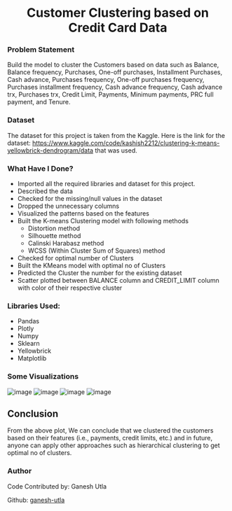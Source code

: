 <div align = 'center'>
  <h1>Customer Clustering based on Credit Card Data</h1>
</div>

### Problem Statement

Build the model to cluster the Customers based on data such as Balance, Balance frequency, Purchases, One-off purchases, Installment Purchases, Cash advance, Purchases frequency, One-off purchases frequency, Purchases installment frequency, Cash advance frequency, Cash advance trx, Purchases trx, Credit Limit, Payments, Minimum payments, PRC full payment, and Tenure. 

### Dataset

The dataset for this project is taken from the Kaggle. 
Here is the link for the dataset: https://www.kaggle.com/code/kashish2212/clustering-k-means-yellowbrick-dendrogram/data that was used.

### What Have I Done?

- Imported all the required libraries and dataset for this project.
- Described the data
- Checked for the missing/null values in the dataset
- Dropped the unnecessary columns
- Visualized the patterns based on the features
- Built the K-means Clustering model with following methods
    - Distortion method
    - Silhouette method
    - Calinski Harabasz method
    - WCSS (Within Cluster Sum of Squares) method
- Checked for optimal number of Clusters
- Built the KMeans model with optimal no of Clusters
- Predicted the Cluster the number for the existing dataset
- Scatter plotted between BALANCE column and CREDIT_LIMIT column with color of their respective cluster

### Libraries Used:

- Pandas
- Plotly
- Numpy
- Sklearn
- Yellowbrick
- Matplotlib

### Some Visualizations
![image](https://user-images.githubusercontent.com/87692393/196041418-101e741a-23ef-4440-aeac-dad685aa7b9b.png)
![image](https://user-images.githubusercontent.com/87692393/196041433-65c9e21d-08da-4017-aa47-4d9123ddfa35.png)
![image](https://user-images.githubusercontent.com/87692393/196041443-c004137b-5092-4ffe-85a5-3e1510f54e50.png)
![image](https://user-images.githubusercontent.com/87692393/196041798-c1b6714b-da2b-4b3c-99db-c631756051c7.png)

## Conclusion

From the above plot, We can conclude that we clustered the customers based on their features (i.e., payments, credit limits, etc.) and in future, anyone can apply other approaches such as hierarchical clustering to get optimal no of clusters.

### Author

Code Contributed by: Ganesh Utla

Github: [ganesh-utla](https://github.com/ganesh-utla)
